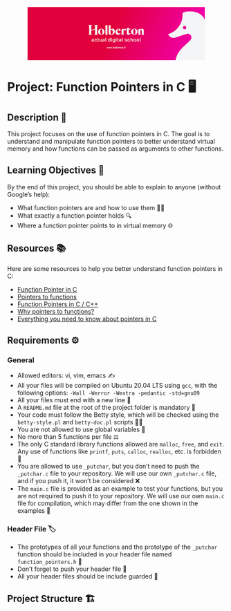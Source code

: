 <div align="center"><img src="https://github.com/ksyv/holbertonschool-web_front_end/blob/main/baniere_holberton.png"></div>

# Project: Function Pointers in C 🖥️

## Description 📜

This project focuses on the use of function pointers in C. The goal is to understand and manipulate function pointers to better understand virtual memory and how functions can be passed as arguments to other functions.

## Learning Objectives 🎯

By the end of this project, you should be able to explain to anyone (without Google’s help):

- What function pointers are and how to use them 🧑‍💻
- What exactly a function pointer holds 🔍
- Where a function pointer points to in virtual memory 🌐

## Resources 📚

Here are some resources to help you better understand function pointers in C:

- [Function Pointer in C](https://example.com)
- [Pointers to functions](https://example.com)
- [Function Pointers in C / C++](https://example.com)
- [Why pointers to functions?](https://example.com)
- [Everything you need to know about pointers in C](https://example.com)

## Requirements ⚙️

### General

- Allowed editors: vi, vim, emacs ✍️
- All your files will be compiled on Ubuntu 20.04 LTS using `gcc`, with the following options:
  `-Wall -Werror -Wextra -pedantic -std=gnu89`
- All your files must end with a new line 📄
- A `README.md` file at the root of the project folder is mandatory 📑
- Your code must follow the Betty style, which will be checked using the `betty-style.pl` and `betty-doc.pl` scripts 🧑‍💻
- You are not allowed to use global variables 🚫
- No more than 5 functions per file ⚖️
- The only C standard library functions allowed are `malloc`, `free`, and `exit`. Any use of functions like `printf`, `puts`, `calloc`, `realloc`, etc. is forbidden 🚫
- You are allowed to use `_putchar`, but you don’t need to push the `_putchar.c` file to your repository. We will use our own `_putchar.c` file, and if you push it, it won’t be considered ❌
- The `main.c` file is provided as an example to test your functions, but you are not required to push it to your repository. We will use our own `main.c` file for compilation, which may differ from the one shown in the examples 📝

### Header File 🏷️

- The prototypes of all your functions and the prototype of the `_putchar` function should be included in your header file named `function_pointers.h` 📂
- Don’t forget to push your header file 🔁
- All your header files should be include guarded 🔐

## Project Structure 🏗️



